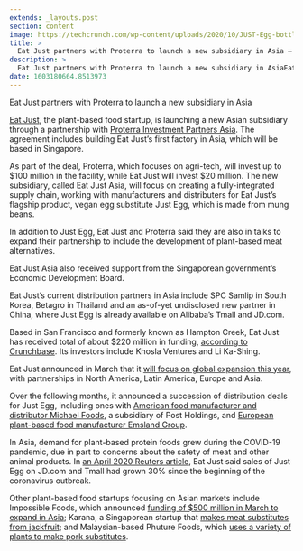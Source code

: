 ```yaml
--- 
extends: _layouts.post 
section: content 
image: https://techcrunch.com/wp-content/uploads/2020/10/JUST-Egg-bottle-and-box.jpg?w=579 
title: > 
  Eat Just partners with Proterra to launch a new subsidiary in Asia – TechCrunch 
description: > 
  Eat Just partners with Proterra to launch a new subsidiary in AsiaEat Just, the plant-based food startup, is launching a new Asian subsidiary through a partnership with Proterra Investment Partners Asia.The agreement includes building Eat Just’s first factory in Asia, which will be based in Singapore.The new subsidiary, called Eat Just Asia, will focus on creating a fully-integrated supply chain, working with manufacturers and distributers for Eat Just’s flagship product, vegan egg substitute Just Egg, which is made from mung beans.In addition to Just Egg, Eat Just and Proterra said they are also in talks to expand their partnership to include the development of plant-based meat alternatives.Eat Just Asia also received support from the Singaporean government’s Economic Development Board. 
date: 1603180664.8513973 
--- 
```

<div><p>Eat Just partners with Proterra to launch a new subsidiary in Asia</p><p id="speakable-summary"><a href="https://www.ju.st/en-us">Eat Just</a>, the plant-based food startup, is launching a new Asian subsidiary through a partnership with <a href="https://www.proterrapartners.com/">Proterra Investment Partners Asia</a>. The agreement includes building Eat Just&#8217;s first factory in Asia, which will be based in Singapore.</p>
<p>As part of the deal, Proterra, which focuses on agri-tech, will invest up to $100 million in the facility, while Eat Just will invest $20 million. The new subsidiary, called Eat Just Asia, will focus on creating a fully-integrated supply chain, working with manufacturers and distributers for Eat Just&#8217;s flagship product, vegan egg substitute Just Egg, which is made from mung beans.</p>
<p>In addition to Just Egg, Eat Just and Proterra said they are also in talks to expand their partnership to include the development of plant-based meat alternatives.</p><p class="piano-inline-promo"></p>
<p>Eat Just Asia also received support from the Singaporean government&#8217;s Economic Development Board.</p>
<p>Eat Just&#8217;s current distribution partners in Asia include SPC Samlip in South Korea, Betagro in Thailand and an as-of-yet undisclosed new partner in China, where Just Egg is already available on Alibaba&#8217;s Tmall and JD.com.</p>
<p>Based in San Francisco and formerly known as Hampton Creek, Eat Just has received total of about $220 million in funding, <a href="https://www.crunchbase.com/organization/just-inc">according to Crunchbase</a>. Its investors include Khosla Ventures and Li Ka-Shing.</p>
<p>Eat Just announced in March that it <a href="https://www.businesswire.com/news/home/20200318005182/en/Expands-Partnerships-Globally-Raises-Capital-Adds-Coca-Cola">will focus on global expansion this year</a>, with partnerships in North America, Latin America, Europe and Asia.</p>
<p>Over the following months, it announced a succession of distribution deals for Just Egg, including ones with <a href="https://www.businesswire.com/news/home/20200518005143/en/Announces-Groundbreaking-Partnership-Post-Holdings%E2%80%99-Michael-Foods">American food manufacturer and distributor Michael Foods</a>, a subsidiary of Post Holdings, and <a href="https://www.businesswire.com/news/home/20200513005764/en/European-Food-Manufacturer-Emsland-Group-Partner-Scale">European plant-based food manufacturer Emsland Group</a>.</p>
<p>In Asia, demand for plant-based protein foods grew during the COVID-19 pandemic, due in part to concerns about the safety of meat and other animal products. In <a href="https://www.reuters.com/article/us-health-coronavirus-asia-food-idUSKCN224047">an April 2020 Reuters article</a>, Eat Just said sales of Just Egg on JD.com and Tmall had grown 30% since the beginning of the coronavirus outbreak.</p>
<p>Other plant-based food startups focusing on Asian markets include Impossible Foods, which announced <a href="https://edition.cnn.com/2020/03/17/business/impossible-foods-funding-asia/index.html">funding of $500 million in March to expand in Asia</a>; Karana, a Singaporean startup that <a href="https://techcrunch.com/2020/07/09/singaporean-startup-karana-raises-1-7-million-for-meat-substitutes-made-from-jackfruit/">makes meat substitutes from jackfruit</a>; and Malaysian-based Phuture Foods, which <a href="https://techcrunch.com/2019/07/14/phuture-foods-is-creating-a-plant-based-pork-substitute-for-the-asian-market/">uses a variety of plants to make pork substitutes</a>.</p>
</div>